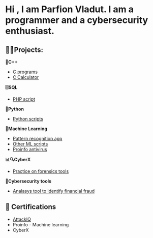 <h1>Hi , I am Parfion Vladut. I am a programmer and a cybersecurity enthusiast. </h1>

<h2> 👨‍💻Projects: </h2>




<b>🚀C++</b>

- [C programs](https://github.com/parfionvladut/C-programs)
- [C Calculator](https://github.com/parfionvladut/C-calculator)


<b>🗄️SQL</b>
- [PHP script](https://github.com/parfionvladut/PHP-app)

<b>🐍Python</b>
- [Python scripts](https://github.com/parfionvladut/Python-scripts)

<b>🤖Machine Learning</b>
- [Pattern recognition app](https://github.com/parfionvladut/Pattern-recognition/tree/main)
- [Other ML scripts](https://github.com/parfionvladut/Ml-appps)
- [Proinfo antivirus](https://github.com/parfionvladut/Proinfo)

<b>📊🔍CyberX</b>

- [Practice on forensics tools](https://github.com/parfionvladut/CyberX)

<b>🧰Cybersecurity tools</b>

- [Analasys tool to identify financial fraud](https://github.com/parfionvladut/Digital-proof-abstraction)

<h2>📝 Certifications</h2>

- [AttackIQ](https://www.credly.com/users/parfion-vladut/badges)
- Proinfo - Machine learning
- CyberX

